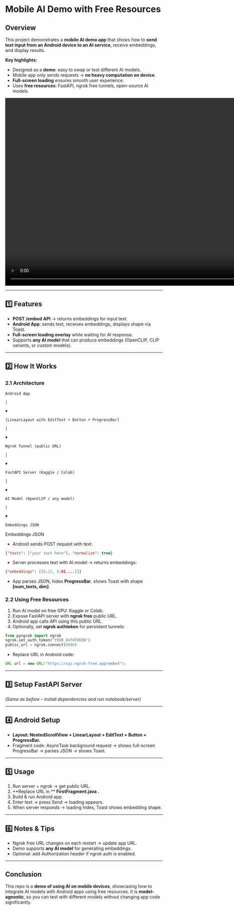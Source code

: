 # Mobile AI Demo with Free Resources

## Overview

This project demonstrates a **mobile AI demo app** that shows how to **send text input from an Android device to an AI service**, receive embeddings, and display results.

**Key highlights:**

- Designed as a **demo**: easy to swap or test different AI models.
- Mobile app only sends requests → **no heavy computation on device**.
- **Full-screen loading** ensures smooth user experience.
- Uses **free resources**: FastAPI, ngrok free tunnels, open-source AI models.

<video height="600" controls>
  <source src="assets/test.mov" type="video/quicktime">
  Your browser does not support the video tag.
</video>


---

## 1️⃣ Features

- **POST /embed API** → returns embeddings for input text.
- **Android App**: sends text, receives embeddings, displays shape via Toast.
- **Full-screen loading overlay** while waiting for AI response.
- Supports **any AI model** that can produce embeddings (OpenCLIP, CLIP variants, or custom models).

---

## 2️⃣ How It Works

### 2.1 Architecture

```plaintext
Android App

│

▼

[LinearLayout with EditText + Button + ProgressBar]

│

▼

Ngrok Tunnel (public URL)

│

▼

FastAPI Server (Kaggle / Colab)

│

▼

AI Model (OpenCLIP / any model)

│

▼

Embeddings JSON

```

Embeddings JSON

* Android sends POST request with text:

```json
{"texts": ["your text here"], "normalize": true}
```

* Server processes text with AI model → returns embeddings:

```json
{"embeddings": [[0.12, 0.01,...]]}
```

* App parses JSON, hides **ProgressBar**, shows Toast with shape **[num_texts, dim]**.

### **2.2 Using Free Resources**

1. Run AI model on free GPU: Kaggle or Colab.
2. Expose FastAPI server with **ngrok free** public URL.
3. Android app calls API using this public URL.
4. Optionally, set **ngrok authtoken** for persistent tunnels:

```python
from pyngrok import ngrok
ngrok.set_auth_token("YOUR_AUTHTOKEN")
public_url = ngrok.connect(8000)
```

* Replace URL in Android code:

```java
URL url = new URL("https://xyz.ngrok-free.app/embed");
```

---

## **3️⃣ Setup FastAPI Server**

*(Same as before – install dependencies and run notebook/server)*

---

## **4️⃣ Android Setup**

* **Layout: **NestedScrollView + LinearLayout + EditText + Button + ProgressBar**.**
* Fragment code: AsyncTask background request → shows full-screen ProgressBar → parses JSON → shows Toast.

---

## **5️⃣ Usage**

1. Run server + ngrok → get public URL.
2. **Replace URL in ** **FirstFragment.java** **.**
3. Build & run Android app.
4. Enter text → press Send → loading appears.
5. When server responds → loading hides, Toast shows embedding shape.

---

## **6️⃣ Notes & Tips**

* Ngrok free URL changes on each restart → update app URL.
* Demo supports **any AI model** for generating embeddings.
* Optional: add Authorization header if ngrok auth is enabled.

---

## **Conclusion**

This repo is a **demo of using AI on mobile devices**, showcasing how to integrate AI models with Android apps using free resources. It is **model-agnostic**, so you can test with different models without changing app code significantly.
